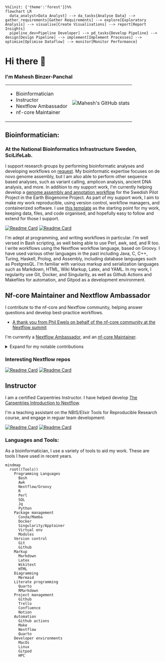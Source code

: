 ```mermaid
%%{init: {'theme':'forest'}}%%
flowchart LR
  data_analyst>Data Analyst] --> da_tasks{Analyse Data} --> gather_requirements[Gather Requirements] --> explore[Exploratory Analysis] --> visualise[Create Visualisations] --> report[Report Insights]
  pipeline_dev>Pipeline Developer] --> pd_tasks{Develop Pipeline} --> design[Design Pipeline] --> implement[Implement Processes] --> optimize[Optimise Dataflow] --> monitor[Monitor Performance]
```

# Hi there 👋

### I'm Mahesh Binzer-Panchal

<table style="width:100%; border:0">
  <tr>
    <td>

- Bioinformatician
- Instructor
- Nextflow Ambassador
- nf-core Maintainer
    </td>
    <td>
![Mahesh's GitHub stats](https://github-readme-stats.vercel.app/api?username=mahesh-panchal&show_icons=true&theme=radical)      
    </td>
  </tr>
</table>

## Bioinformatician: 
### At the National Bioinformatics Infrastructure Sweden, SciLifeLab.

I support research groups by performing bioinformatic analyses and developing workflows on [request](https://nbis.se/support/support.html). 
My bioinformatic expertise focuses on de novo genome assembly, but I am also able to perform other sequence based analyses, such as variant 
calling, amplicon analysis, ancient DNA analysis, and more. In addition to my support work, I'm currently helping develop a 
[genome assembly and annotation workflow](https://github.com/NBISweden/Earth-Biogenome-Project-pilot) for the Swedish Pilot Project 
in the Earth Biogenome Project. As part of my support work, I aim to make my work reproducible, using version control, workflow managers, 
and containerized software. I use [this template](https://github.com/mahesh-panchal/NBIS_project_template) as the starting point for my work,
keeping data, files, and code organised, and hopefully easy to follow and extend for those I support.

[![Readme Card](https://github-readme-stats.vercel.app/api/pin/?username=NBISweden&repo=Earth-Biogenome-Project-pilot&description_lines_count=3)](https://github.com/NBISweden/Earth-Biogenome-Project-pilot)
[![Readme Card](https://github-readme-stats.vercel.app/api/pin/?username=NBISweden&repo=pipelines-nextflow&description_lines_count=3)](https://github.com/NBISweden/pipelines-nextflow)


I'm adept at programming, and writing workflows in particular. I'm well versed in Bash scripting, as well being able to use Perl, awk, sed, 
and R too. I write workflows using the Nextflow workflow language, based on Groovy. I have used various other languages in the past 
including Java, C, C++, Turing, Haskell, Prolog, and Assembly, including database languages such as PostgresQL. I'm familiar with various 
markup and serialization languages such as Markdown, HTML, Wiki Markup, Latex, and YAML. In my work, I regularity use Git, Docker, and Singularity, 
as well as Github Actions and Makefiles for automation, and Gitpod as a development environment.

## Nf-core Maintainer and Nextflow Ambassador

I contribute to the nf-core and Nextflow community, helping answer questions and develop best-practice workflows.
- [A thank you from Phil Ewels on behalf of the nf-core community at the Nextflow summit](https://youtu.be/B-OqciShiHY?si=xGisdrmFm89g--8-&t=718)

I'm currently a [Nextflow Ambassador](https://www.nextflow.io/ambassadors.html), and an [nf-core Maintainer](https://nf-co.re/governance#maintainers). 

<details>
  <summary>Expand for my notable contributions</summary>

  - [Driving nf-core to use native syntax for workflow data publishing and tool parameter passing](https://github.com/nf-core/rnaseq/pull/701)
    - Hear Dr H Patel explain the work at the nf-core Hackathon on [Youtube](https://www.youtube.com/watch?v=Lo2jXn8tHU0).
  - [Adding a Gitpod dev environment for testing workflows, tools, and modules](https://github.com/nf-core/tools/pull/1384)
  - Enabling the process `when:` declaration to be used from a configuration file.
    - [Template update](https://github.com/nf-core/tools/pull/1393).
    - [Update existing modules](https://github.com/nf-core/modules/pull/1261).
    - [Documentation update](https://github.com/nf-core/nf-co.re/pull/1012).
    - [Module Linter update](https://github.com/nf-core/tools/pull/1397).
    - Hear Dr M Garcia explain how he used this to tidy up the nf-core Sarek codebase on [YouTube](https://www.youtube.com/watch?v=17NqUsh73BU)
  - Code reviews for large pipelines such as nf-core/Sarek, nf-core/HiCar and nf-core/Metatdenovo.
  - The addition of several tools for genome assembly to nf-core/modules
  - Demonstrating how to chain existing workflows in a meta-pipeline: https://github.com/mahesh-panchal/nf-cascade.

</details>

### Interesting Nextflow repos

[![Readme Card](https://github-readme-stats.vercel.app/api/pin/?username=mahesh-panchal&repo=nf-cascade&description_lines_count=3)](https://github.com/mahesh-panchal/nf-cascade)
[![Readme Card](https://github-readme-stats.vercel.app/api/pin/?username=mahesh-panchal&repo=nf-metaomics-daisychain&description_lines_count=3)](https://github.com/mahesh-panchal/nf-metaomics-daisychain)

## Instructor

I am a certified Carpentries Instructor. I have helped develop [The Carpentries Introduction to Nextflow](https://github.com/carpentries-incubator/workflows-nextflow).

I'm a teaching assistant on the NBIS/Elixir Tools for Reproducible Research course, and engage in reguar team development:

[![Readme Card](https://github-readme-stats.vercel.app/api/pin/?username=NBISweden&repo=workshop-reproducible-research&description_lines_count=3)](https://github.com/NBISweden/workshop-reproducible-research)
[![Readme Card](https://github-readme-stats.vercel.app/api/pin/?username=NBISweden&repo=Training-Tech-shorts&description_lines_count=3)](https://github.com/NBISweden/Training-Tech-shorts)

### Languages and Tools:

As a bioinformatician, I use a variety of tools to aid my work. These are tools I have used in recent years.

```mermaid
mindmap
  root((Tools))
    Programming Languages
      Bash
      Awk
      Nextflow/Groovy
      R
      Perl
      SQL
      Jq
      Python
    Package management
      Conda/Mamba
      Docker
      Singularity/Apptainer
      Virtual env
      Modules
    Version control
      Git
      Github
    Markup
      Markdown
      Latex
      Wikitext
      HTML
    Diagramming
      Mermaid
    Literate programming
      Quarto
      RMarkdown
    Project management
      Github
      Trello
      Confluence
      Notion
    Automation
      Github actions
      Make
      Nextflow
      Quarto
    Developer environments
      MacOs
      Linux
      Gitpod
      HPC
```
